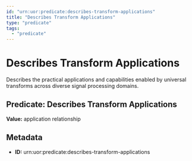 ```yaml
---
id: "urn:uor:predicate:describes-transform-applications"
title: "Describes Transform Applications"
type: "predicate"
tags:
  - "predicate"
---
```


# Describes Transform Applications

Describes the practical applications and capabilities enabled by universal transforms across diverse signal processing domains.

## Predicate: Describes Transform Applications

**Value:** application relationship

## Metadata

- **ID:** urn:uor:predicate:describes-transform-applications
